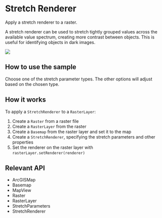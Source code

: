 # Stretch Renderer

Apply a stretch renderer to a raster.

A stretch renderer can be used to stretch tightly grouped values 
across the available value spectrum, creating more contrast between objects. This is useful for identifying objects 
in dark images.

![]("StretchRenderer.png)

## How to use the sample

Choose one of the stretch parameter types. The other options will adjust based on the chosen type.

## How it works

To apply a `StretchRenderer` to a `RasterLayer`:

  1. Create a `Raster` from a raster file
  2. Create a `RasterLayer` from the raster
  3. Create a `Basemap` from the raster layer and set it to the map
  4. Create a `StretchRenderer`, specifying the stretch parameters and other properties
  5. Set the renderer on the raster layer with `rasterLayer.setRenderer(renderer)`


## Relevant API


  * ArcGISMap
  * Basemap
  * MapView
  * Raster
  * RasterLayer
  * StretchParameters
  * StretchRenderer

